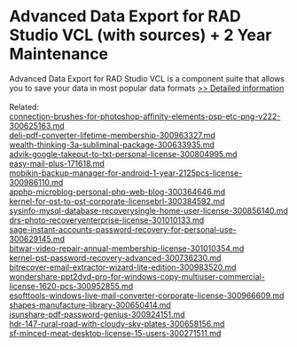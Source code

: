 # Advanced Data Export for RAD Studio VCL (with sources) + 2 Year Maintenance
Advanced Data Export for RAD Studio VCL is a component suite that allows you to save your data in most popular data formats
[>> Detailed information](https://secure.shareit.com/shareit/product.html?productid=300068113&affiliateid=200057808)<br/><br/>Related:
<br />[connection-brushes-for-photoshop-affinity-elements-psp-etc-png-v222-300625163.md](https://github.com/downloadplanet/downloadplanet/blob/main/connection-brushes-for-photoshop-affinity-elements-psp-etc-png-v222-300625163.md)<br />[deli-pdf-converter-lifetime-membership-300963327.md](https://github.com/downloadplanet/downloadplanet/blob/main/deli-pdf-converter-lifetime-membership-300963327.md)<br />[wealth-thinking-3a-subliminal-package-300633935.md](https://github.com/downloadplanet/downloadplanet/blob/main/wealth-thinking-3a-subliminal-package-300633935.md)<br />[advik-google-takeout-to-txt-personal-license-300804995.md](https://github.com/downloadplanet/downloadplanet/blob/main/advik-google-takeout-to-txt-personal-license-300804995.md)<br />[easy-mail-plus-171618.md](https://github.com/downloadplanet/downloadplanet/blob/main/easy-mail-plus-171618.md)<br />[mobikin-backup-manager-for-android-1-year-2125pcs-license-300986110.md](https://github.com/downloadplanet/downloadplanet/blob/main/mobikin-backup-manager-for-android-1-year-2125pcs-license-300986110.md)<br />[apphp-microblog-personal-php-web-blog-300364646.md](https://github.com/downloadplanet/downloadplanet/blob/main/apphp-microblog-personal-php-web-blog-300364646.md)<br />[kernel-for-ost-to-pst-corporate-licensebrl-300384592.md](https://github.com/downloadplanet/downloadplanet/blob/main/kernel-for-ost-to-pst-corporate-licensebrl-300384592.md)<br />[sysinfo-mysql-database-recoverysingle-home-user-license-300856140.md](https://github.com/downloadplanet/downloadplanet/blob/main/sysinfo-mysql-database-recoverysingle-home-user-license-300856140.md)<br />[drs-photo-recoveryenterprise-license-301010133.md](https://github.com/downloadplanet/downloadplanet/blob/main/drs-photo-recoveryenterprise-license-301010133.md)<br />[sage-instant-accounts-password-recovery-for-personal-use-300629145.md](https://github.com/downloadplanet/downloadplanet/blob/main/sage-instant-accounts-password-recovery-for-personal-use-300629145.md)<br />[bitwar-video-repair-annual-membership-license-301010354.md](https://github.com/downloadplanet/downloadplanet/blob/main/bitwar-video-repair-annual-membership-license-301010354.md)<br />[kernel-pst-password-recovery-advanced-300736230.md](https://github.com/downloadplanet/downloadplanet/blob/main/kernel-pst-password-recovery-advanced-300736230.md)<br />[bitrecover-email-extractor-wizard-lite-edition-300983520.md](https://github.com/downloadplanet/downloadplanet/blob/main/bitrecover-email-extractor-wizard-lite-edition-300983520.md)<br />[wondershare-ppt2dvd-pro-for-windows-copy-multiuser-commercial-license-1620-pcs-300952855.md](https://github.com/downloadplanet/downloadplanet/blob/main/wondershare-ppt2dvd-pro-for-windows-copy-multiuser-commercial-license-1620-pcs-300952855.md)<br />[esofttools-windows-live-mail-converter-corporate-license-300966609.md](https://github.com/downloadplanet/downloadplanet/blob/main/esofttools-windows-live-mail-converter-corporate-license-300966609.md)<br />[shapes-manufacture-library-300650414.md](https://github.com/downloadplanet/downloadplanet/blob/main/shapes-manufacture-library-300650414.md)<br />[isunshare-pdf-password-genius-300924151.md](https://github.com/downloadplanet/downloadplanet/blob/main/isunshare-pdf-password-genius-300924151.md)<br />[hdr-147-rural-road-with-cloudy-sky-plates-300658156.md](https://github.com/downloadplanet/downloadplanet/blob/main/hdr-147-rural-road-with-cloudy-sky-plates-300658156.md)<br />[sf-minced-meat-desktop-license-15-users-300271511.md](https://github.com/downloadplanet/downloadplanet/blob/main/sf-minced-meat-desktop-license-15-users-300271511.md)